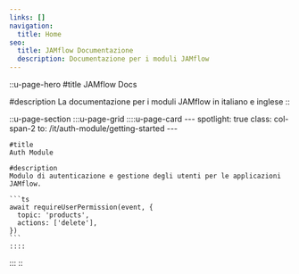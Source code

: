```yaml
---
links: []
navigation:
  title: Home
seo:
  title: JAMflow Documentazione
  description: Documentazione per i moduli JAMflow
---
```


::u-page-hero
#title
JAMflow Docs

#description
La documentazione per i moduli JAMflow in italiano e inglese
::

::u-page-section
  :::u-page-grid
    ::::u-page-card
    ---
    spotlight: true
    class: col-span-2
    to: /it/auth-module/getting-started
    ---

    #title
    Auth Module
    
    #description
    Modulo di autenticazione e gestione degli utenti per le applicazioni JAMflow.

    ```ts
    await requireUserPermission(event, {
      topic: 'products',
      actions: ['delete'],
    })
    ```
    ::::
  :::
::
